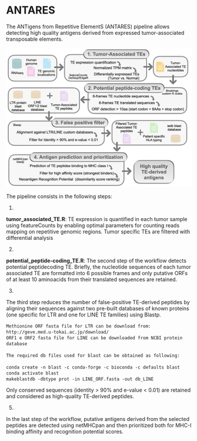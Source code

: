 # ANTARES
The ANTigens from Repetitive ElementS (ANTARES) pipeline allows detecting high quality antigens derived from expressed tumor-associated transposable elements.


![Screenshot](pipeline.png)




The pipeline consists in the following steps: 

1.
**tumor_associated_TE.R**:
TE expression is quantified in each tumor sample using featureCounts by enabling optimal parameters for counting reads mapping on repetitive genomic regions. Tumor specific TEs are filtered with differential analysis

2.
**potential_peptide-coding_TE.R**:
The second step of the workflow detects potential peptidecoding TE. Briefly, the nucleotide sequences of each tumor associated TE are formatted into 6 possible frames and only putative ORFs of at least 10 aminoacids from their translated sequences are retained.

3.
The third step reduces the number of false-positive TE-derived peptides by aligning their sequences against two pre-built databases of known proteins (one specific for LTR and one for LINE TE families) using Blastp.

```
Methionine ORF fasta file for LTR can be download from: http://geve.med.u-tokai.ac.jp/download/
ORF1 e ORF2 fasta file for LINE can be downloaded from NCBI protein database

The required db files used for blast can be obtained as following:

conda create -n blast -c conda-forge -c bioconda -c defaults blast
conda activate blast
makeblastdb -dbtype prot -in LINE_ORF.fasta -out db_LINE

```
Only conserved sequences (identity > 90% and e-value < 0.01) are retained and considered as high-quality TE-derived peptides.

5.
In the last step of the workflow, putative antigens derived from the selected peptides are detected using netMHCpan and then prioritized both for MHC-I binding affinity and recognition potential scores.
